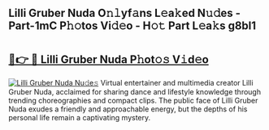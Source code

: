## Lilli Gruber Nuda O𝚗𝚕yf𝚊ns L𝚎a𝚔ed N𝚞𝚍es - Part-1mC P𝚑𝚘tos Vi𝚍𝚎o - H𝚘𝚝 Part L𝚎a𝚔s g8bl1

# <h2><a href="http://kf50p2a.oniu.top/?m=Lilli+Gruber+Nuda">🔗👉 🔴 Lilli Gruber Nuda P𝚑ot𝚘𝚜 V𝚒d𝚎o</a></h2>

[![Lilli Gruber Nuda Nu𝚍e𝚜](https://i.imgur.com/0qMVB7G.gif)](http://kf50p2a.oniu.top/?m=Lilli+Gruber+Nuda)
Virtual entertainer and multimedia creator Lilli Gruber Nuda, acclaimed for sharing dance and lifestyle knowledge through trending choreographies and compact clips. The public face of Lilli Gruber Nuda exudes a friendly and approachable energy, but the depths of his personal life remain a captivating mystery.  
